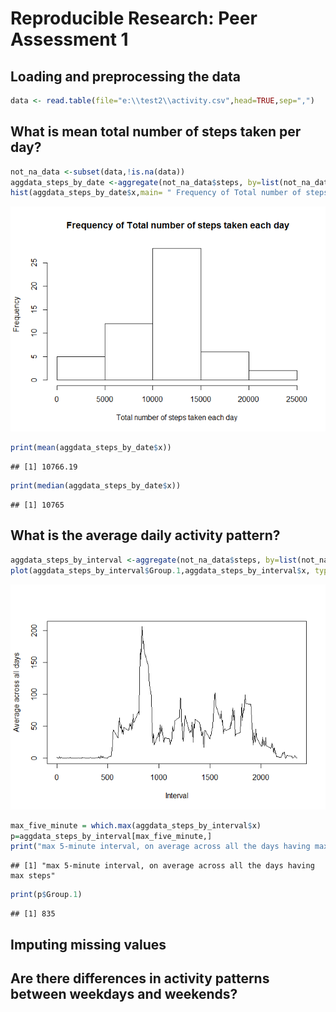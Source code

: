 # Reproducible Research: Peer Assessment 1


## Loading and preprocessing the data

```r
data <- read.table(file="e:\\test2\\activity.csv",head=TRUE,sep=",")
```


## What is mean total number of steps taken per day?

```r
not_na_data <-subset(data,!is.na(data))
aggdata_steps_by_date <-aggregate(not_na_data$steps, by=list(not_na_data$date), FUN=sum, na.rm=TRUE)
hist(aggdata_steps_by_date$x,main= " Frequency of Total number of steps taken each day", xlab="Total number of steps taken each day")
```

![](./PA1_template_files/figure-html/unnamed-chunk-2-1.png) 

```r
print(mean(aggdata_steps_by_date$x))
```

```
## [1] 10766.19
```

```r
print(median(aggdata_steps_by_date$x))
```

```
## [1] 10765
```

## What is the average daily activity pattern?

```r
aggdata_steps_by_interval <-aggregate(not_na_data$steps, by=list(not_na_data$interval), FUN=mean, na.rm=TRUE)
plot(aggdata_steps_by_interval$Group.1,aggdata_steps_by_interval$x, type='l',xlab="Interval", ylab="Average across all days")
```

![](./PA1_template_files/figure-html/unnamed-chunk-3-1.png) 

```r
max_five_minute = which.max(aggdata_steps_by_interval$x)
p=aggdata_steps_by_interval[max_five_minute,]
print("max 5-minute interval, on average across all the days having max steps")
```

```
## [1] "max 5-minute interval, on average across all the days having max steps"
```

```r
print(p$Group.1)
```

```
## [1] 835
```


## Imputing missing values



## Are there differences in activity patterns between weekdays and weekends?
